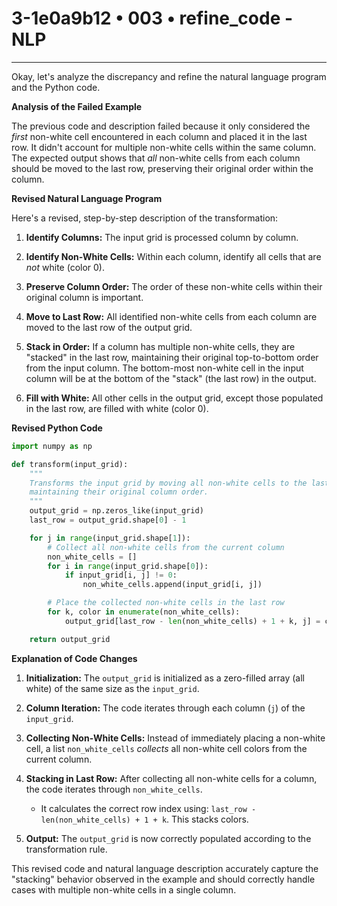 # 3-1e0a9b12 • 003 • refine_code - NLP

---
Okay, let's analyze the discrepancy and refine the natural language program and the Python code.

**Analysis of the Failed Example**

The previous code and description failed because it only considered the *first* non-white cell encountered in each column and placed it in the last row.  It didn't account for multiple non-white cells within the same column. The expected output shows that *all* non-white cells from each column should be moved to the last row, preserving their original order within the column.

**Revised Natural Language Program**

Here's a revised, step-by-step description of the transformation:

1. **Identify Columns:** The input grid is processed column by column.

2. **Identify Non-White Cells:** Within each column, identify all cells that are *not* white (color 0).

3. **Preserve Column Order:**  The order of these non-white cells within their original column is important.

4. **Move to Last Row:** All identified non-white cells from each column are moved to the last row of the output grid.

5. **Stack in Order:** If a column has multiple non-white cells, they are "stacked" in the last row, maintaining their original top-to-bottom order from the input column.  The bottom-most non-white cell in the input column will be at the bottom of the "stack" (the last row) in the output.

6. **Fill with White:** All other cells in the output grid, except those populated in the last row, are filled with white (color 0).

**Revised Python Code**

```python
import numpy as np

def transform(input_grid):
    """
    Transforms the input grid by moving all non-white cells to the last row,
    maintaining their original column order.
    """
    output_grid = np.zeros_like(input_grid)
    last_row = output_grid.shape[0] - 1

    for j in range(input_grid.shape[1]):
        # Collect all non-white cells from the current column
        non_white_cells = []
        for i in range(input_grid.shape[0]):
            if input_grid[i, j] != 0:
                non_white_cells.append(input_grid[i, j])

        # Place the collected non-white cells in the last row
        for k, color in enumerate(non_white_cells):
            output_grid[last_row - len(non_white_cells) + 1 + k, j] = color

    return output_grid
```

**Explanation of Code Changes**

1. **Initialization:** The `output_grid` is initialized as a zero-filled array (all white) of the same size as the `input_grid`.

2. **Column Iteration:** The code iterates through each column (`j`) of the `input_grid`.

3. **Collecting Non-White Cells:**  Instead of immediately placing a non-white cell, a list `non_white_cells` *collects* all non-white cell colors from the current column.

4. **Stacking in Last Row:**  After collecting all non-white cells for a column, the code iterates through `non_white_cells`.
   - It calculates the correct row index using: `last_row - len(non_white_cells) + 1 + k`. This stacks colors.

5. **Output:** The `output_grid` is now correctly populated according to the transformation rule.

This revised code and natural language description accurately capture the "stacking" behavior observed in the example and should correctly handle cases with multiple non-white cells in a single column.

